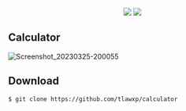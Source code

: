 <p align="center">
  <img src="https://shields.io/badge/style-for--the--badge-green?logo=appveyor&style=for-the-badge">
  <img src="https://shields.io/badge/-success-success">
</p>

## Calculator

![Screenshot_20230325-200055](https://user-images.githubusercontent.com/101454769/227718738-2a9743d4-c459-41fc-945c-d1ee44d5ca95.png)

## Download

```bash
$ git clone https://github.com/tlawxp/calculator
```
